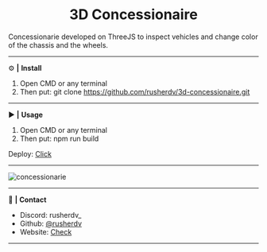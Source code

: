 <div align="center">
  <h1>3D Concessionaire</h1>
</div>

Concessionarie developed on ThreeJS to inspect vehicles and change color of the chassis and the wheels.

<hr>

 ⚙️ **|** **Install**

1. Open CMD or any terminal
2. Then put: git clone https://github.com/rusherdv/3d-concessionaire.git

<hr>

 ▶️ **|** **Usage**

1. Open CMD or any terminal
2. Then put: npm run build

Deploy: <a href="https://main--lambent-gaufre-6062fc.netlify.app/" target="_blank">Click</a>

<hr>

![concessionarie](https://github.com/rusherdv/3d-concessionaire/assets/105472000/3c058fd8-6141-40bd-ab78-0646c722cfdf)

<hr>

 📝 **|** **Contact**

- Discord: rusherdv_
- Github: <a href="https://github.com/rusherdv">@rusherdv</a>
- Website: <a href="https://www.rusher.net.ar">Check</a>

<hr>



